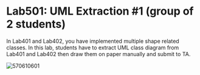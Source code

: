 ﻿# Lab501: UML Extraction #1 (group of 2 students)

In Lab401 and Lab402, you have implemented multiple shape related classes.
In this lab, students have to extract UML class diagram from Lab401 and Lab402 
then draw them on paper manually and submit to TA.

![570610601](http://picture.in.th/id/330df4970d3cd3f5b0c158c7a179b8aa)
